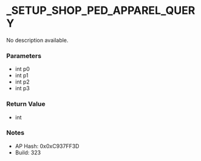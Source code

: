# _SETUP_SHOP_PED_APPAREL_QUERY

No description available.

### Parameters
* int p0
* int p1
* int p2
* int p3

### Return Value
* int

### Notes
* AP Hash: 0x0xC937FF3D
* Build: 323

